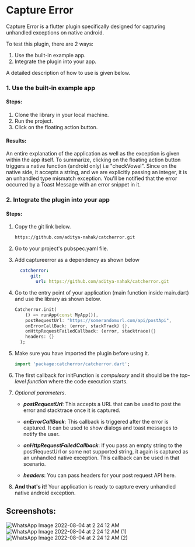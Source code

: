 # Capture Error

Capture Error is a flutter plugin specifically designed for capturing unhandled exceptions on native android. 

To test this plugin, there are 2 ways:

1. Use the built-in example app.  
2. Integrate the plugin into your app.

A detailed description of how to use is given below.

### 1. Use the built-in example app

#### Steps:
1. Clone the library in your local machine.  
2. Run the project.  
3. Click on the floating action button.

#### Results:
An entire explanation of the application as well as the exception is given within the app itself. To summarize, clicking on the floating action button triggers a native function (android only) i.e "checkVowel". Since on the native side, it accepts a string, and we are explicitly passing an integer, it is an unhandled type mismatch exception. You'll be notified that the error occurred by a Toast Message with an error snippet in it. 

### 2. Integrate the plugin into your app
#### Steps:
1. Copy the git link below.
    ```bash
    https://github.com/aditya-nahak/catcherror.git
    ```

2. Go to your project's pubspec.yaml file.  

3. Add captureerror as a dependency as shown below
    ```yaml
      catcherror:   
          git:
            url: https://github.com/aditya-nahak/catcherror.git
    ```

4. Go to the entry point of your application (main function inside main.dart) and use the library as shown below.

    ```dart
    Catcherror.init(
        () => runApp(const MyApp()),
        postRequestUrl: "https://somerandomurl.com/api/postApi",
        onErrorCallBack: (error, stackTrack) {},
        onHttpRequestFailedCallback: (error, stacktrace){}
        headers: {}
      );
    ```


5. Make sure you have imported the plugin before using it. 
    ```dart
    import 'package:catcherror/catcherror.dart';
    ```


6.  The first callback for initFunction is *compulsory* and it should be the *top-level function* where the code execution starts.

7.  *Optional parameters*.  
     
    - ***postRequestUrl***: This accepts a URL that can be used to post the error and stacktrace once it is captured.  
     
    - ***onErrorCallBack***: This callback is triggered after the error is captured. It can be used to show dialogs and toast messages to notify the user.
    
    - ***onHttpRequestFailedCallback***: If you pass an empty string to the postRequestUrl or some not supported string, it again is captured as an unhandled native exception. This callback can be used in that scenario.  
     
    - ***headers***: You can pass headers for your post request API here.   

8.  **And that's it!** Your application is ready to capture every unhandled native android exception.

## Screenshots:

![WhatsApp Image 2022-08-04 at 2 24 12 AM](https://user-images.githubusercontent.com/70506653/182710211-c052a89f-afee-4cb0-94e1-bdc97d84b0cd.jpeg)
![WhatsApp Image 2022-08-04 at 2 24 12 AM (1)](https://user-images.githubusercontent.com/70506653/182710227-f8edadec-9041-4302-8713-cfdbf1111ced.jpeg)
![WhatsApp Image 2022-08-04 at 2 24 12 AM (2)](https://user-images.githubusercontent.com/70506653/182710258-3cafe05f-5060-4f03-824e-5140f40a9c1f.jpeg)

